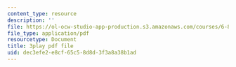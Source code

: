 ```yaml
---
content_type: resource
description: ''
file: https://ol-ocw-studio-app-production.s3.amazonaws.com/courses/6-851-advanced-data-structures-spring-2012/dec3efe2e8cf65c58d8d3f3a8a38b1ad_RecEYrnvGPM.pdf
file_type: application/pdf
resourcetype: Document
title: 3play pdf file
uid: dec3efe2-e8cf-65c5-8d8d-3f3a8a38b1ad
---
```


